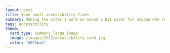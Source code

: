 ```yaml
---
layout: post
title: Some small accessibility fixes
summary: Making the sites I work on sound a bit nicer for anyone who relies on screen readers.
tags: accessibility
theme:
  card_type: summary_large_image
  image: /images/2022/accessibility_card.jpg
  color: "#075ba3"
---
```

